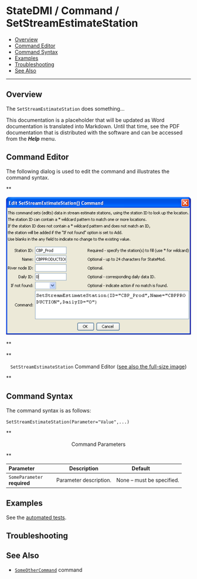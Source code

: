 # StateDMI / Command / SetStreamEstimateStation #

* [Overview](#overview)
* [Command Editor](#command-editor)
* [Command Syntax](#command-syntax)
* [Examples](#examples)
* [Troubleshooting](#troubleshooting)
* [See Also](#see-also)

-------------------------

## Overview ##

The `SetStreamEstimateStation` does something...

This documentation is a placeholder that will be updated as Word documentation is translated into Markdown.
Until that time, see the PDF documentation that is distributed with the software and can be accessed
from the ***Help*** menu.

## Command Editor ##

The following dialog is used to edit the command and illustrates the command syntax.

**<p style="text-align: center;">
![SetStreamEstimateStation](SetStreamEstimateStation.png)
</p>**

**<p style="text-align: center;">
`SetStreamEstimateStation` Command Editor (<a href="../SetStreamEstimateStation.png">see also the full-size image</a>)
</p>**

## Command Syntax ##

The command syntax is as follows:

```text
SetStreamEstimateStation(Parameter="Value",...)
```
**<p style="text-align: center;">
Command Parameters
</p>**

| **Parameter**&nbsp;&nbsp;&nbsp;&nbsp;&nbsp;&nbsp;&nbsp;&nbsp;&nbsp;&nbsp;&nbsp;&nbsp; | **Description** | **Default**&nbsp;&nbsp;&nbsp;&nbsp;&nbsp;&nbsp;&nbsp;&nbsp;&nbsp;&nbsp; |
| --------------|-----------------|----------------- |
|`SomeParameter`<br>**required**|Parameter description.|None – must be specified.|

## Examples ##

See the [automated tests](https://github.com/OpenCDSS/cdss-app-statedmi-test/tree/master/test/regression/commands/SetStreamEstimateStation).

## Troubleshooting ##

## See Also ##

* [`SomeOtherCommand`](../SomeOtherCommand/SomeOtherCommand) command
